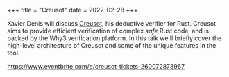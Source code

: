 +++
title = "Creusot"
date = 2022-02-28
+++

Xavier Denis will discuss [Creusot](https://github.com/xldenis/creusot), his deductive verifier for Rust. Creusot aims to provide efficient verification of complex *safe* Rust code, and is backed by the Why3 verification platform. In this talk we'll briefly cover the high-level architecture of Creusot and some of the unique features in the tool.

https://www.eventbrite.com/e/creusot-tickets-260072873967